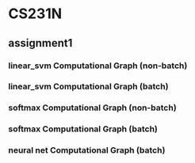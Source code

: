 # CS231N

## assignment1
### linear_svm Computational Graph (non-batch)
### linear_svm Computational Graph (batch)
### softmax Computational Graph (non-batch)
### softmax Computational Graph (batch)
### neural net Computational Graph (batch)
